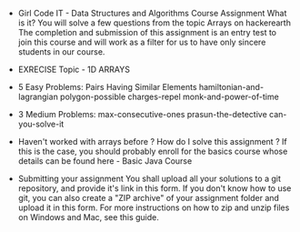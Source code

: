 * Girl Code IT - Data Structures and Algorithms Course Assignment
What is it?
You will solve a few questions from the topic Arrays on hackerearth The completion and submission of this assignment is an entry test to join this course and will work as a filter for us to have only sincere students in our course.

* EXRECISE
Topic - 1D ARRAYS

* 5 Easy Problems:
Pairs Having Similar Elements
hamiltonian-and-lagrangian
polygon-possible
charges-repel
monk-and-power-of-time

* 3 Medium Problems:
max-consecutive-ones
prasun-the-detective
can-you-solve-it

* Haven't worked with arrays before ? How do I solve this assignment ?
If this is the case, you should probably enroll for the basics course whose details can be found here - Basic Java Course

* Submitting your assignment
You shall upload all your solutions to a git repository, and provide it's link in this form.
If you don't know how to use git, you can also create a "ZIP archive" of your assignment folder and upload it in this form.
For more instructions on how to zip and unzip files on Windows and Mac, see this guide.